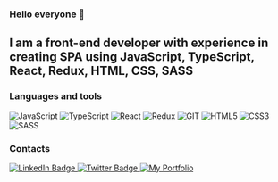 ### Hello everyone 👋


## I am a front-end developer with experience in creating SPA using JavaScript, TypeScript, React, Redux, HTML, CSS, SASS

### Languages and tools

![JavaScript](https://img.shields.io/badge/-JavaScript-090909?style=for-the-badge&logo=JavaScript&logoColor=E9D54D)
![TypeScript](https://img.shields.io/badge/-TypeScript-090909?style=for-the-badge&logo=TypeScript&logoColor=47C5FB)
![React](https://img.shields.io/badge/-React-090909?style=for-the-badge&logo=react&logoColor=47C5FB)
![Redux](https://img.shields.io/badge/-Redux-090909?style=for-the-badge&logo=redux&logoColor=47C5FB)
![GIT](https://img.shields.io/badge/-GIT-FF6600?style=for-the-badge&logo=GIT&logoColor=000000)
![HTML5](https://img.shields.io/badge/-HTML5-FF6600?style=for-the-badge&logo=HTML5&logoColor=000000)
![CSS3](https://img.shields.io/badge/-CSS3-0033CC?style=for-the-badge&logo=CSS3&logoColor=000000)
![SASS](https://img.shields.io/badge/-SASS-FF00FF?style=for-the-badge&logo=SASS&logoColor=000000)



### Contacts
<div id="badges">
  <a href="https://www.linkedin.com/in/svetailo/">
    <img src="https://img.shields.io/badge/LinkedIn-blue?style=for-the-badge&logo=linkedin&logoColor=white" alt="LinkedIn Badge"/>
  </a>
  <a href="https://twitter.com/VictorSvetailo">
    <img src="https://img.shields.io/badge/Twitter-blue?style=for-the-badge&logo=twitter&logoColor=white" alt="Twitter Badge"/>
  </a>
    <a href="https://svetailo.com">
      <img src="https://img.shields.io/badge/VS-My%20Portfolio-ff69d4" alt="My Portfolio"/>
  </a>
</div>

<!--
**VictorSvetailo/VictorSvetailo** is a ✨ _special_ ✨ repository because its `README.md` (this file) appears on your GitHub profile.

Here are some ideas to get you started:

- 🔭 I’m currently working on ...
- 🌱 I’m currently learning ...
- 👯 I’m looking to collaborate on ...
- 🤔 I’m looking for help with ...
- 💬 Ask me about ...
- 📫 How to reach me: ...
- 😄 Pronouns: ...
- ⚡ Fun fact: ...
-->
